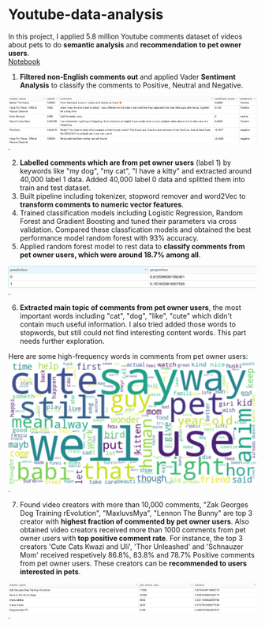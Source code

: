 # Youtube-data-analysis

In this project, I applied 5.8 million Youtube comments dataset of videos about pets to do **semantic analysis** and **recommendation to pet owner users**.  
[Notebook](https://github.com/XinkaiWang515/Youtube-data-analysis/blob/master/Spark_Youtube_data_analysis.ipynb)  

1. **Filtered non-English comments out** and applied Vader **Sentiment Analysis** to classify the comments to Positive, Neutral and Negative.  
  
<img align="center" src="visualization_outcome/sentiment_analysis.png" alt="sentiment"/>.  

2. **Labelled comments which are from pet owner users** (label 1) by keywords like "my dog", "my cat", "I have a kitty" and extracted around 40,000 label 1 data. Added 40,000 label 0 data and splitted them into train and test dataset.
3. Built pipeline including tokenizer, stopword remover and word2Vec to **transform comments to numeric vector features**.
4. Trained classification models including Logistic Regression, Random Forest and Gradient Boosting and tuned their parameters via cross validation. Compared these classfication models and obtained the best performance model random forest with 93% accuracy. 
5. Applied random forest model to rest data to **classify comments from pet owner users, which were around 18.7% among all**.  
  
<img align="center" src="visualization_outcome/proportion.png" alt="proportion"/>.  

6. **Extracted main topic of comments from pet owner users**, the most important words including "cat", "dog", "like", "cute" which didn't contain much useful information. I also tried added those words to stopwords, but still could not find interesting content words. This part needs further exploration.  
  
Here are some high-frequency words in comments from pet owner users:  
<img align="center" src="visualization_outcome/wordcloud.png" alt="WordCloud"/>.

7. Found video creators with more than 10,000 comments, "Zak Georges Dog Training rEvolution", "MaxluvsMya", "Lennon The Bunny" are top 3 creator with **highest fraction of commented by pet owner users**. Also obtained video creators received more than 1000 comments from pet owner users with **top positive comment rate**. For instance, the top 3 creators 'Cute Cats Kwazi and Uli', 'Thor Unleashed' and 'Schnauzer Mom' received respetively 86.8%, 83.8% and 78.7% Positive comments from pet owner users. These creators can be **recommended to users interested in pets**.
  
<img align="center" src="visualization_outcome/pet_owner_fraction.png" alt="Creators with Top Fraction of Comments from Pet Owner Users"/>.
